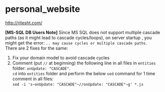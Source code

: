 # personal_website
http://ritesht.com/


**[MS-SQL DB Users Note]** Since MS SQL does not support multiple cascade paths (as it might lead to cascade cycles/loops),
on server startup , you might get the error: `.. may cause cycles or multiple cascade paths`.<br/>
There are 2 fixes for the same:
1. Fix your domain model to avoid cascade cycles
2. Comment (put `//` at beginning) the following line in all files in `entities` folder: `onUpdate: "CASCADE"`.<br/>
`cd` into `entities` folder and perform the below `sed` command for 1 time comment in all files:<br/>
`sed -i 's~onUpdate: "CASCADE"~//onUpdate: "CASCADE"~g' *.js`<br/>
